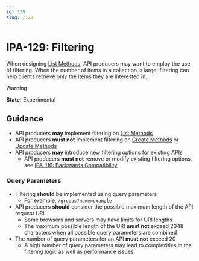 ```yaml
---
id: 129
slug: /129
---
```


# IPA-129: Filtering

When designing [List Methods](0105.md), API producers may want to employ the use
of filtering. When the number of items in a collection is large, filtering can
help clients retrieve only the items they are interested in.

> [!WARNING]  
> **State:** Experimental

## Guidance

- API producers **may** implement filtering on [List Methods](0105.md)
- API producers **must not** implement filtering on [Create Methods](0106.md) or
  [Update Methods](0107.md)
- API producers **may** introduce new filtering options for existing APIs
  - API producers **must not** remove or modify existing filtering options, see
    [IPA-116: Backwards Compatibility](0116.md)

### Query Parameters

- Filtering **should** be implemented using query parameters
  - For example, `/groups?name=example`
- API producers **should** consider the possible maximum length of the API
  request URI
  - Some browsers and servers may have limits for URI lengths
  - The maximum possible length of the URI **must not** exceed 2048 characters
    when all possible query parameters are combined
- The number of query parameters for an API **must not** exceed 20
  - A high number of query parameters may lead to complexities in the filtering
    logic as well as performance issues
